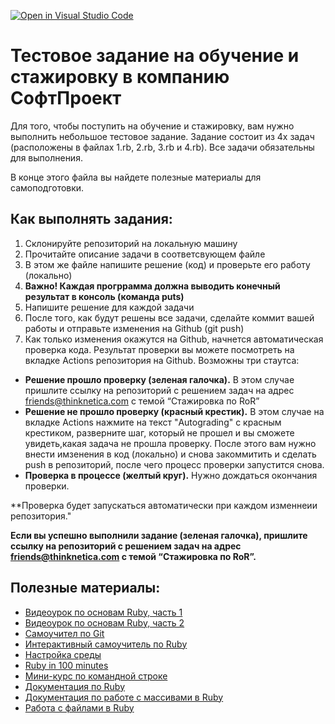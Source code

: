 [![Open in Visual Studio Code](https://classroom.github.com/assets/open-in-vscode-f059dc9a6f8d3a56e377f745f24479a46679e63a5d9fe6f495e02850cd0d8118.svg)](https://classroom.github.com/online_ide?assignment_repo_id=6226891&assignment_repo_type=AssignmentRepo)
# Тестовое задание на обучение и стажировку в компанию СофтПроект

Для того, чтобы поступить на обучение и стажировку, вам нужно выполнить небольшое тестовое задание.
Задание состоит из 4х задач (расположены в файлах 1.rb, 2.rb, 3.rb и 4.rb). 
Все задачи обязательны для выполнения.

В конце этого файла вы найдете полезные материалы для самоподготовки.

## Как выполнять задания:

1. Склонируйте репозиторий на локальную машину
2. Прочитайте описание задачи в соответсвующем файле
3. В этом же файле напишите решение (код) и проверьте его работу (локально)
4. **Важно! Каждая прогррамма должна выводить конечный результат в консоль (команда puts)**
5. Напишите решение для каждой задачи
6. После того, как будут решены все задачи, сделайте коммит вашей работы и отправьте изменения на Github (git push)
7. Как только изменения окажутся на Github, начнется автоматическая проверка кода. Результат проверки вы можете посмотреть на вкладке Actions репозитория на Github. 
Возможны три стаутса:

 - **Решение прошло проверку (зеленая галочка).** В этом случае пришлите ссылку на репозиторий с решением задач на адрес friends@thinknetica.com c темой “Стажировка по RoR”
 - **Решение не прошло проверку (красный крестик).** В этом случае на вкладке Actions нажмите на текст "Autograding" с красным крестиком, разверните шаг, который не прошел и вы сможете увидеть,какая задача не прошла проверку. После этого вам нужно внести имзенения в код (локально) и снова закоммитить и сделать push в репозиторий, после чего процесс проверки запустится снова.
 - **Проверка в процессе (желтый круг).** Нужно дождаться окончания проверки.

**Проверка будет запускаться автоматически при каждом изменнеии репозитория."
 
 **Если вы успешно выполнили задание (зеленая галочка), пришлите ссылку на репозиторий с решением задач на адрес friends@thinknetica.com c темой “Стажировка по RoR”.**
 
 ## Полезные материалы:
 
  - [Видеоурок по основам Ruby, часть 1](https://vimeo.com/136090610/d9705d4bbe)
  - [Видеоурок по основам Ruby, часть 2](https://vimeo.com/136373827/ffb374deda)
  - [Самоучител по Git](http://githowto.com/ru)
  - [Интерактивный самоучитель по Ruby](https://www.codecademy.com/learn/learn-ruby)
  - [Настройка среды](http://tutorials.jumpstartlab.com/topics/environment/environment.html)
  - [Ruby in 100 minutes](http://tutorials.jumpstartlab.com/projects/ruby_in_100_minutes.html)
  - [Мини-курс по командной строке](http://www.vikingcodeschool.com/web-development-basics/a-command-line-crash-course)
  - [Документация по Ruby](https://ruby-doc.org/core-2.7.2/)
  - [Документация по работе с массивами в Ruby](https://ruby-doc.org/core-2.7.2/Array.html)
  - [Работа с файлами в Ruby](https://www.vikingcodeschool.com/professional-development-with-ruby/working-with-files-in-ruby)
  
